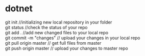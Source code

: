 # dotnet


git init //initializing new local repository in your folder<br>
git status //check the status of your repo <br>
git add . //add new changed files to your local repo<br>
git commit -m "changes" // upload your changes in your local repo<br>
git pull origin master // get full files from master<br>
git push origin master // upload your changes to master repo
